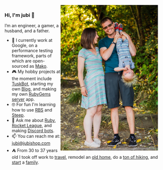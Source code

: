 <img align="right" src="https://github.com/jubishop/jubishop/blob/master/family.jpg" alt="Me and my family" width=320px />

### Hi, I'm jubi 👋

I’m an engineer, a gamer, a husband, and a father.  

- 🤖  I currently work at Google, on a performance testing framework, parts of which are open-sourced as [Mako](https://github.com/google/mako).
- 🎮  My hobby projects at the moment include [TuskBot](http://jubishop.com/TuskBot/), starting my own [Blog](http://artisanalsoftware.com), and making my own [RubyGems server](https://www.jubigems.org) app.
- 🤓  For fun I'm learning how to use [RBS](https://github.com/ruby/rbs) and [Steep](https://github.com/soutaro/steep).
- 💬  Ask me about [Ruby](https://www.ruby-lang.org/en/), [Rocket League](https://www.rocketleague.com/), and making [Discord bots](https://discord.com/developers/docs/).
- 📫  You can reach me at: jubi@jubishop.com
- ⛺️  From 30 to 37 years old I took off work to [travel](https://www.facebook.com/photo.php?fbid=10153543934061965), remodel an [old home](https://www.facebook.com/photo.php?fbid=10154096252916965), do a [ton of hiking](https://www.facebook.com/photo.php?fbid=10152188922846965), and [start](https://www.facebook.com/photo.php?fbid=10153870929511965) a [family](https://www.facebook.com/photo.php?fbid=10156253545221965).
